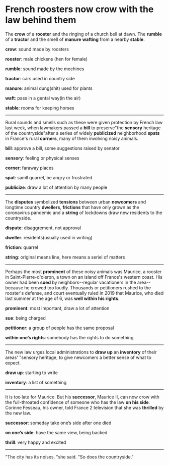 # French roosters now crow with the law behind them 

The **crow** of a **rooster** and the ringing of a church bell at dawn. The **rumble** of a **tractor** and the smell of **manure** **wafting** from a nearby **stable**. 

**crow**: sound made by roosters

**rooster**: male chickens (hen for female)

**rumble**: sound made by the mechines 

**tractor**: cars used in country side

**manure**: animal dung(shit) used for plants

**waft**: pass in a gental way(in the air)

**stable**: rooms for keeping horses

------

Rural sounds and smells such as these were given protection by French law last week, when lawmakers passed a **bill** to preserve"the **sensory** heritage of the countryside"after a series of widely **publicized** neighborhood **spats** in France's rural **corners**, many of them involving noisy animals. 

**bill**: approve a bill, some suggestions raised by senator 

**sensory**: feeling or physical senses

**corner**: faraway places

**spat**: samll quarrel, be angry or frustrated

**publicize**: draw a lot of attention by many people

------

The **disputes** symbolized **tensions** between urban **newcomers** and longtime country **dwellers**, **frictions** that have only grown as the coronavirus pandemic and a **string** of lockdowns draw new residents to the countryside. 

**dispute**: disaggrement, not approval

**dweller**: residents(usually used in writing)

**friction**: quarrel

**string**: original means line, here means a seriel of matters

------

Perhaps the most **prominent** of these noisy animals was Maurice, a rooster in Saint-Pierre-d'oleron, a town on an island off France's western coast. His owner had been **sued** by neighbors--regular vacationers in the area--because he crowed too loudly. Thousands or petitioners rushed to the rooster's defense, and court eventually ruled in 2019 that Maurice, who died last summer at the age of 6, was **well within his rights**.

**prominent**: most important, draw a lot of attention

**sue**: being charged

**petitioner**: a group of people has the same proposal

**within one’s rights**: somebody has the rights to do something

------

 The new law urges local administrations to **draw up** an **inventory** of their areas' "sensory heritage, to give newcomers a better sense of what to expect. 

**draw up**: starting to write

**inventory**: a list of something

------

It is too late for Maurice. But his **successor**, Maurice II, can now crow with the full-throated confidence of someone who has the law **on his side**. Corinne Fesseau, his owner, told France 2 television that she was **thrilled** by the new law.

**successor**: someday take one’s side after one died

**on one’s side**: have the same view, being backed

**thrill**: very happy and excited

------

 "The city has its noises, "she said. "So does the countryside."
